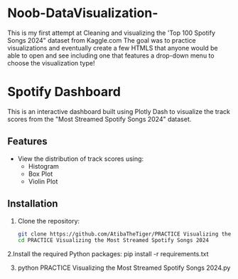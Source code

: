 # Noob-DataVisualization-
This is my first attempt at Cleaning and visualizing the 'Top 100 Spotify Songs 2024" dataset from Kaggle.com
The goal was to practice visualizations and eventually create a few HTMLS that anyone would be able to open and see including one that features a drop-down menu to choose the visualization type!
# Spotify Dashboard

This is an interactive dashboard built using Plotly Dash to visualize the track scores from the "Most Streamed Spotify Songs 2024" dataset.

## Features

- View the distribution of track scores using:
  - Histogram
  - Box Plot
  - Violin Plot

## Installation
        
1. Clone the repository:

   ```bash
   git clone https://github.com/AtibaTheTiger/PRACTICE Visualizing the Most Streamed Spotify Songs 2024.git
   cd PRACTICE Visualizing the Most Streamed Spotify Songs 2024
   
2.Install the required Python packages:
  pip install -r requirements.txt

3. python PRACTICE Visualizing the Most Streamed Spotify Songs 2024.py

